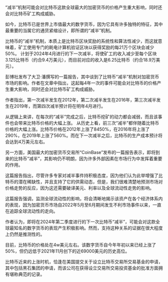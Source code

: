 “减半”机制可能会对比特币这款全球最大的加密货币的价格产生重大影响，同时还会对比特币矿工构成威胁。

如今，比特币已是世界上市值最大的数字货币，因为它具有许多独特的特征，其中最重要的当属它的通货紧缩设计，即所谓的“减半”机制。

比特币的“减半”机制，本质上是比特币区块奖励的系统性和算法性减少，而这就意味着，矿工使用专门的耗电计算机验证区块以获得奖励的每21万个区块会减少50%。
计划于2024年4月进行的下一次减半，将使矿工的收入减少至每个区块3.125比特币（约合9.4万美元），而目前对应的收入是6.25比特币（约合18.9万美元）。

彭博社发布了大卫·潘撰写的一篇报告，其中谈到了比特币“减半”机制对加密货币市场的影响。作者在文章中指出，这起每4年一次的事件可能会对比特币的价格产生重大影响，同时还会对比特币矿工构成威胁。

作者指出，第一次减半发生在2012年，第二次减半发生在2016年，第三次减半发生在2019年，而第四次减半预计将在明年4月进行。

从逻辑上来讲，在每次的“减半”完成之后，比特币挖矿的动力都会减弱，而且该事件也会带来比特币价格的大幅上涨。
从历史上看，前三次“减半”都伴随着比特币价格的大幅上涨。比特币价格在2012年上涨了8450%，在2016年将上涨了290%，在2019年上涨了560%。而在下一次减半之后，比特币的生产成本预计将会达到4万美元左右。

另一方面，美国最大的加密货币交易所“CoinBase”发布的一篇报告表示，即将到来的比特币“减半”，其影响仍不明朗，因为许多外部因素在市场行为中发挥着重要的作用。

这篇报告指出，尽管许多专家对减半事件持积极态度，因为他们认为此举增强了比特币的潜在稀缺性，并且支持了它的供需动态，但是，我们很难清楚地预测市场对价格走势的反应，因为这还需要破译美元、利率以及全球流动性走势的影响。

这篇报告强调，监测全球流动性的影响，将会清晰地揭示该资产在各个经济体系内的表现，因为加密货币市场自2022年5月至6月期间发生不利市场事件以来，一直在追踪全球流动性的走向。

作者认为，即将在2024年第二季度进行的下一次比特币“减半”，可能会对这款全球最知名的数字货币的表现产生积极影响。然而，支持这种关系的证据在很大程度上仍然是推测性的。

目前，比特币的价格处在4w美元左右。该数字货币自今年年初以来已经上涨了50%，但仍远低于2021年11月创下的近69000美元的历史高位。

比特币近来的上涨时机，恰逢在美国提交关于设立比特币交易所交易基金的申请，其中包括黑石集团的申请，而该公司在获得设立交易所交易投资基金的批准方面拥有堪称典范的记录。
